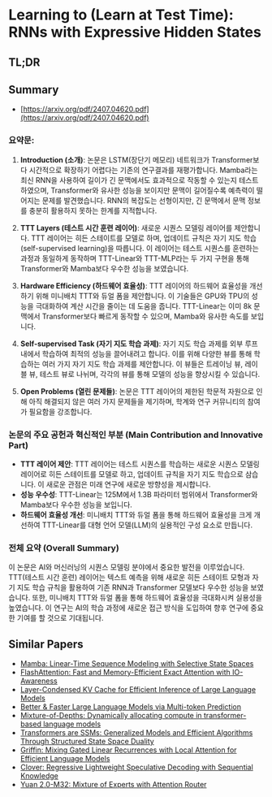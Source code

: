 # Learning to (Learn at Test Time): RNNs with Expressive Hidden States
## TL;DR
## Summary
- [https://arxiv.org/pdf/2407.04620.pdf](https://arxiv.org/pdf/2407.04620.pdf)

### 요약문:

1. **Introduction (소개)**:
   논문은 LSTM(장단기 메모리) 네트워크가 Transformer보다 시간적으로 확장하기 어렵다는 기존의 연구결과를 재평가합니다. Mamba라는 최신 RNN을 사용하여 길이가 긴 문맥에서도 효과적으로 작동할 수 있는지 테스트하였으며, Transformer와 유사한 성능을 보이지만 문맥이 길어질수록 예측력이 떨어지는 문제를 발견했습니다. RNN의 복잡도는 선형이지만, 긴 문맥에서 문맥 정보를 충분히 활용하지 못하는 한계를 지적합니다.

2. **TTT Layers (테스트 시간 훈련 레이어)**:
   새로운 시퀀스 모델링 레이어를 제안합니다. TTT 레이어는 히든 스테이트를 모델로 하며, 업데이트 규칙은 자기 지도 학습(self-supervised learning)을 따릅니다. 이 레이어는 테스트 시퀀스를 훈련하는 과정과 동일하게 동작하며 TTT-Linear와 TTT-MLP라는 두 가지 구현을 통해 Transformer와 Mamba보다 우수한 성능을 보였습니다.

3. **Hardware Efficiency (하드웨어 효율성)**:
   TTT 레이어의 하드웨어 효율성을 개선하기 위해 미니배치 TTT와 듀얼 폼을 제안합니다. 이 기술들은 GPU와 TPU의 성능을 극대화하여 계산 시간을 줄이는 데 도움을 줍니다. TTT-Linear는 이미 8k 문맥에서 Transformer보다 빠르게 동작할 수 있으며, Mamba와 유사한 속도를 보입니다.

4. **Self-supervised Task (자기 지도 학습 과제)**:
   자기 지도 학습 과제를 외부 루프 내에서 학습하여 최적의 성능을 끌어내려고 합니다. 이를 위해 다양한 뷰를 통해 학습하는 여러 가지 자기 지도 학습 과제를 제안합니다. 이 뷰들은 트레이닝 뷰, 레이블 뷰, 테스트 뷰로 나뉘며, 각각의 뷰를 통해 모델의 성능을 향상시킬 수 있습니다.

5. **Open Problems (열린 문제들)**:
   논문은 TTT 레이어의 제한된 학문적 자원으로 인해 아직 해결되지 않은 여러 가지 문제들을 제기하며, 학계와 연구 커뮤니티의 참여가 필요함을 강조합니다.

### 논문의 주요 공헌과 혁신적인 부분 (Main Contribution and Innovative Part)
- **TTT 레이어 제안**: TTT 레이어는 테스트 시퀀스를 학습하는 새로운 시퀀스 모델링 레이어로 히든 스테이트를 모델로 하고, 업데이트 규칙을 자기 지도 학습으로 삼습니다. 이 새로운 관점은 미래 연구에 새로운 방향성을 제시합니다.
- **성능 우수성**: TTT-Linear는 125M에서 1.3B 파라미터 범위에서 Transformer와 Mamba보다 우수한 성능을 보입니다.
- **하드웨어 효율성 개선**: 미니배치 TTT와 듀얼 폼을 통해 하드웨어 효율성을 크게 개선하여 TTT-Linear를 대형 언어 모델(LLM)의 실용적인 구성 요소로 만듭니다.

### 전체 요약 (Overall Summary)
이 논문은 AI와 머신러닝의 시퀀스 모델링 분야에서 중요한 발전을 이루었습니다. TTT(테스트 시간 훈련) 레이어는 텍스트 예측을 위해 새로운 히든 스테이트 모형과 자기 지도 학습 규칙을 활용하여 기존 RNN과 Transformer 모델보다 우수한 성능을 보였습니다. 또한, 미니배치 TTT와 듀얼 폼을 통해 하드웨어 효율성을 극대화시켜 실용성을 높였습니다. 이 연구는 AI의 학습 과정에 새로운 접근 방식을 도입하여 향후 연구에 중요한 기여를 할 것으로 기대됩니다.

## Similar Papers
- [Mamba: Linear-Time Sequence Modeling with Selective State Spaces](2312.00752.md)
- [FlashAttention: Fast and Memory-Efficient Exact Attention with IO-Awareness](2205.14135.md)
- [Layer-Condensed KV Cache for Efficient Inference of Large Language Models](2405.10637.md)
- [Better & Faster Large Language Models via Multi-token Prediction](2404.19737.md)
- [Mixture-of-Depths: Dynamically allocating compute in transformer-based language models](2404.02258.md)
- [Transformers are SSMs: Generalized Models and Efficient Algorithms Through Structured State Space Duality](2405.21060.md)
- [Griffin: Mixing Gated Linear Recurrences with Local Attention for Efficient Language Models](2402.19427.md)
- [Clover: Regressive Lightweight Speculative Decoding with Sequential Knowledge](2405.00263.md)
- [Yuan 2.0-M32: Mixture of Experts with Attention Router](2405.17976.md)
